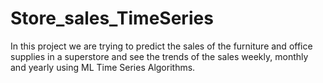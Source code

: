 # Store_sales_TimeSeries
In this project we are trying to predict the sales of the furniture and office supplies in a superstore and see the trends of the sales weekly, monthly and yearly using ML Time Series Algorithms.
